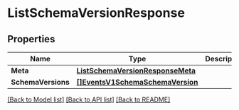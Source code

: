 # ListSchemaVersionResponse

## Properties

Name | Type | Description | Notes
------------ | ------------- | ------------- | -------------
**Meta** | [**ListSchemaVersionResponseMeta**](ListSchemaVersionResponseMeta.md) |  |[optional] 
**SchemaVersions** | [**[]EventsV1SchemaSchemaVersion**](EventsV1SchemaSchemaVersion.md) |  |[optional] 

[[Back to Model list]](../README.md#documentation-for-models) [[Back to API list]](../README.md#documentation-for-api-endpoints) [[Back to README]](../README.md)


